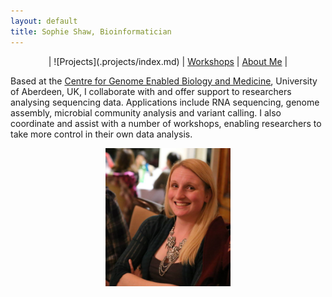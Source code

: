 ```yaml
---
layout: default
title: Sophie Shaw, Bioinformatician
---
```

<center>
| ![Projects](.projects/index.md) | <a href="workshops/index.md">Workshops</a> | <a href="CV/index.md">About Me</a> |
</center>

Based at the [Centre for Genome Enabled Biology and Medicine](http://www.abdn.ac.uk/genomics/), University of Aberdeen, UK, I collaborate with and offer support to researchers analysing sequencing data. Applications include RNA sequencing, genome assembly, microbial community analysis and variant calling. I also coordinate and assist with a number of workshops, enabling researchers to take more control in their own data analysis. 

<center><img src="./Sophie_Shaw_Photo.jpg" width="200"/></center>


